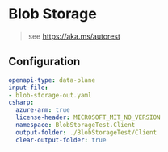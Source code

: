 # Blob Storage
    
> see https://aka.ms/autorest


## Configuration

``` yaml
openapi-type: data-plane
input-file:
- blob-storage-out.yaml
csharp:
  azure-arm: true
  license-header: MICROSOFT_MIT_NO_VERSION
  namespace: BlobStorageTest.Client
  output-folder: ./BlobStorageTest/Client
  clear-output-folder: true
```